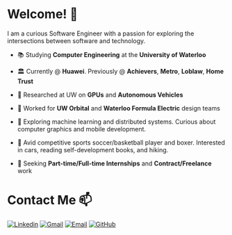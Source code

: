 <!--
**ReshiAdavan/ReshiAdavan** is a ✨ _special_ ✨ repository because its `README.md` (this file) appears on your GitHub profile.

Here are some ideas to get you started:

- 🔭 I’m currently working on ...
- 🌱 I’m currently learning ...
- 👯 I’m looking to collaborate on ...
- 🤔 I’m looking for help with ...
- 💬 Ask me about ...
- 📫 How to reach me: ...
- 😄 Pronouns: ...
- ⚡ Fun fact: ...
-->

# Welcome! 👋

<!-- <img src="https://github.com/ReshiAdavan/ReshiAdavan/blob/master/imgs/ReshiBanner.PNG" width="1000" height="275"/> -->

<!-- I'm Reshi, a Computer Engineering Student at the University of Waterloo, with a particular interest in machine learning and distributed systems. -->

I am a curious Software Engineer with a passion for exploring the intersections between software and technology.

- 📚 Studying **Computer Engineering** at the **University of Waterloo**

- 🏛️ Currently @ **Huawei**. Previously @ **Achievers**, **Metro**, **Loblaw**, **Home Trust**

- 🧪 Researched at UW on **GPUs** and **Autonomous Vehicles**

- 🔭 Worked for **UW Orbital** and **Waterloo Formula Electric** design teams

- 🌱 Exploring machine learning and distributed systems. Curious about computer graphics and mobile development.

- 🎯 Avid competitive sports soccer/basketball player and boxer. Interested in cars, reading self-development books, and hiking.

- 💼 Seeking **Part-time/Full-time Internships** and **Contract/Freelance** work

<!-- I see you stumbled upon my collection of tools I built over the past few years. Have a look around while you're here! -->

<!-- [![Top Langs](https://github-readme-stats.vercel.app/api/top-langs/?username=ReshiAdavan&layout=compact&theme=apprentice&langs_count=8&custom_title=My%20Languages&hide=C,Pascal,jupyter%20notebook,html,css&card_width=380&card_height=300)](https://github.com/anuraghazra/github-readme-stats)
[![Stats](https://github-readme-stats.vercel.app/api?username=ReshiAdavan&layout=compact&theme=apprentice&show_icons=true&count_private=true&card_width=380)](https://github.com/anuraghazra/github-readme-stats) -->
<!-- <img src="https://media.giphy.com/media/dWesBcTLavkZuG35MI/giphy.gif" width="410" height="165" /> -->

<!-- <a href="https://github.com/anuraghazra/github-readme-stats">
  <img align="center" src="https://github-readme-stats.vercel.app/api/top-langs/?username=ReshiAdavan&layout=compact&theme=github_dark_dimmed&title_color=f4f4f4&langs_count=10&custom_title=My%20Langs&hide=jupyter%20notebook,html,css,pascal&card_width=350" height=195/>
</a> -->

<!-- Lang Card Link assuming we exclude CryptGO (its like 5000+ lines of golang that skews the distribution)
https://github-readme-stats.vercel.app/api/top-langs/?username=ReshiAdavan&layout=compact&theme=github_dark_dimmed&title_color=f4f4f4&langs_count=10&custom_title=My%20Langs&hide=jupyter%20notebook,html,css,pascal&exclude_repo=CryptGO&card_width=350 -->

<!-- <a href="https://github.com/anuraghazra/github-readme-stats">
  <img align="center" src="https://github-readme-stats.vercel.app/api?username=ReshiAdavan&layout=compact&theme=github_dark_dimmed&title_color=f4f4f4&ring_color=c2ff95&icon_color=c2ff95&show_icons=true&rank_icon=github&count_private=true&include_all_commits=true&custom_title=My%20Stats&card_width=350" height=195 />
</a> -->

# Contact Me 📫

<!--
[![Email](https://img.shields.io/badge/rtadavan@uwaterloo.ca-0078D4?logo=microsoft-outlook&logoColor=white)](mailto:rtadavan@uwaterloo.ca)
[![Gmail](https://img.shields.io/badge/reshiadavan27@gmail.com-c14438?&logo=Gmail&logoColor=white)](mailto:reshiadavan27@gmail.com)
[![Linkedin](https://img.shields.io/badge/-Reshi_Adavan-blue?logo=Linkedin&logoColor=white)](https://www.linkedin.com/in/reshiadavan/)
-->

[![Linkedin](https://img.shields.io/badge/LinkedIn-0077B5?style=for-the-badge&logo=linkedin&logoColor=white)](https://www.linkedin.com/in/reshiadavan/)
[![Gmail](https://img.shields.io/badge/Gmail-D14836?style=for-the-badge&logo=gmail&logoColor=white)](mailto:reshiadavan27@gmail.com)
[![Email](https://img.shields.io/badge/Outlook-0078D4?style=for-the-badge&logo=microsoft-outlook&logoColor=white)](mailto:rtadavan@uwaterloo.ca)
[![GitHub](https://img.shields.io/badge/GitHub-100000?style=for-the-badge&logo=github&logoColor=white)](https://github.com/ReshiAdavan/ReshiAdavan)

<!-- [![Resume](https://img.shields.io/badge/Resume-%23E01F3D.svg?&style=for-the-badge&logoColor=white)](https://github.com/ReshiAdavan/Replica) -->

<!-- --- -->

<!-- <p align="center">
    <a href="https://github.com/ReshiAdavan/ReshiAdavan">
      <img src="https://komarev.com/ghpvc/?username=ReshiAdavan&color=orange&style=flat-square&label=Views:" height=28/>
    </a>
</p> -->
